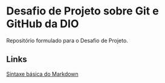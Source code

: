 # Desafio de Projeto sobre Git e GitHub da DIO
Repositório formulado para o Desafio de Projeto.

## Links 
[Sintaxe básica do Markdown](https://www.markdownguide.org/basic-syntax/)
